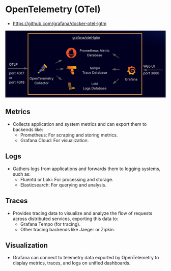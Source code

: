 # OpenTelemetry (OTel)

- <https://github.com/grafana/docker-otel-lgtm>

![OTEL LGTM](.images/otel-lgtm.png)

## Metrics

- Collects application and system metrics and can export them to backends like:
  - Prometheus: For scraping and storing metrics.
  - Grafana Cloud: For visualization.

## Logs

- Gathers logs from applications and forwards them to logging systems, such as:
  - Fluentd or Loki: For processing and storage.
  - Elasticsearch: For querying and analysis.

## Traces

- Provides tracing data to visualize and analyze the flow of requests across distributed services, exporting this data to:
  - Grafana Tempo (for tracing).
  - Other tracing backends like Jaeger or Zipkin.

## Visualization

- Grafana can connect to telemetry data exported by OpenTelemetry to display metrics, traces, and logs on unified dashboards.

